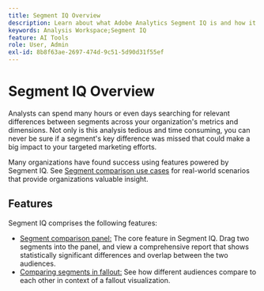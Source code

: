 ```yaml
---
title: Segment IQ Overview
description: Learn about what Adobe Analytics Segment IQ is and how it can help your organization.
keywords: Analysis Workspace;Segment IQ
feature: AI Tools
role: User, Admin
exl-id: 8b8f63ae-2697-474d-9c51-5d90d31f55ef
---
```

# Segment IQ Overview

Analysts can spend many hours or even days searching for relevant differences between segments across your organization's metrics and dimensions. Not only is this analysis tedious and time consuming, you can never be sure if a segment's key difference was missed that could make a big impact to your targeted marketing efforts.

Many organizations have found success using features powered by Segment IQ. See [Segment comparison use cases](c-panels/c-segment-comparison/segment-compare-use-cases.md) for real-world scenarios that provide organizations valuable insight.

## Features

Segment IQ comprises the following features:

* [Segment comparison panel:](c-panels/c-segment-comparison/segment-comparison.md) The core feature in Segment IQ. Drag two segments into the panel, and view a comprehensive report that shows statistically significant differences and overlap between the two audiences.
* [Comparing segments in fallout:](visualizations/fallout/compare-segments-fallout.md) See how different audiences compare to each other in context of a fallout visualization.
